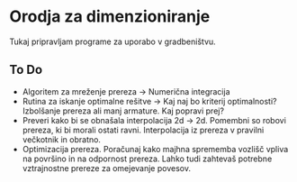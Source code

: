 # Orodja za dimenzioniranje

Tukaj pripravljam programe za uporabo v gradbeništvu.

## To Do

- Algoritem za mreženje prereza -> Numerična integracija
- Rutina za iskanje optimalne rešitve -> Kaj naj bo kriterij optimalnosti? Izbolšanje prereza ali manj armature. Kaj popravi prej?
- Preveri kako bi se obnašala interpolacija 2d -> 2d. Pomembni so robovi prereza, ki bi morali ostati ravni. Interpolacija iz prereza v pravilni večkotnik in obratno.
- Optimizacija prereza. Poračunaj kako majhna sprememba vozlišč vpliva na površino in na odpornost prereza. Lahko tudi zahtevaš potrebne vztrajnostne prereze za omejevanje povesov.
